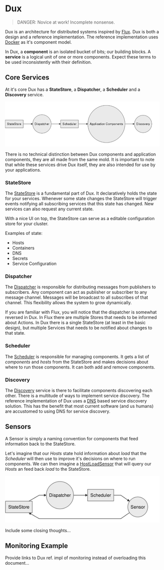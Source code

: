 # Dux

> DANGER: Novice at work! Incomplete nonsense.

Dux is an architecture for distributed systems inspired by [Flux](https://facebook.github.io/flux/). Dux is both a design and a reference implementation. The reference implementation uses [Docker](https://www.docker.com/) as it's component model. 

In Dux, a **component** is an isolated bucket of bits; our building blocks. A **service** is a logical unit of one or more components. Expect these terms to be used inconsistently with their definition. 

## Core Services 

At it's core Dux has a **StateStore**, a **Dispatcher**, a **Scheduler** and a **Discovery** service.

![core](core.mermaid.png)

There is no technical distinction between Dux components and application components, they are all made from the same mold. It is important to note that while these services drive Dux itself, they are also intended for use by your applications. 

### StateStore

The [StateStore](/) is a fundamental part of Dux. It declaratively holds the state for your services. Whenever some state changes the StateStore will trigger events notifying all subscribing services that this state has changed. New services can also request any current state.

With a nice UI on top, the StateStore can serve as a editable configuration store for your cluster.

Examples of state:

* Hosts
* Containers
* DNS
* Secrets
* Service Configuration

### Dispatcher

The [Dispatcher](/) is responsible for distributing messages from publishers to subscribers. Any component can act as publisher or subscriber to any message channel. Messages will be broadcast to all subscribes of that channel. This flexibility allows the system to grow dynamically.

If you are familiar with Flux, you will notice that the dispatcher is somewhat reversed in Dux. In Flux there are multiple Stores that needs to be informed about Actions. In Dux there is a single StateStore (at least in the basic design), but multiple Services that needs to be notified about changes to that state.

### Scheduler

The [Scheduler](/) is responsible for managing components. It gets a list of *components* and *hosts* from the StateStore and makes decisions about where to run those components. It can both add and remove components.

### Discovery

The [Discovery]() service is there to facilitate components discovering each other. There is a multitude of ways to implement service discovery. The reference implementation of Dux uses a [DNS](http://en.wikipedia.org/wiki/Domain_Name_System) based service discovery solution. This has the benefit that most current software (and us humans) are accustomed to using DNS for service discovery.

## Sensors

A Sensor is simply a naming convention for components that feed information back to the StateStore. 

Let's imagine that our *Hosts* state hold information about *load* that the *Scheduler* will then use to improve it's decisions on where to run components. We can then imagine a [HostLoadSensor]() that will query our *Hosts* an feed back *load* to the StateStore.

![sensors](sensors.mermaid.png)

Include some closing thoughts...

## Monitoring Example

Provide links to Dux ref. impl of monitoring instead of overloading this document...
